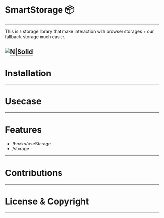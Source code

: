 # SmartStorage 📦
---
This is a storage library that make interaction with browser storages + our fallbaclk storage much easier.

[![N|Solid](https://i.ibb.co/L5rcgYy/creative-Developals-Logo.jpg)](https://www.instagram.com/creativedevelopals/)
---

# Installation
---

# Usecase
---

# Features
- /hooks/useStorage
- /storage
---

# Contributions
---

# License & Copyright
---